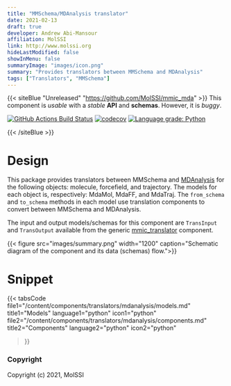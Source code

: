 ```yaml
---
title: "MMSchema/MDAnalysis translator"
date: 2021-02-13
draft: true
developer: Andrew Abi-Mansour
affiliation: MolSSI
link: http://www.molssi.org
hideLastModified: false
showInMenu: false
summaryImage: "images/icon.png"
summary: "Provides translators between MMSchema and MDAnalysis"
tags: ["Translators", "MMSchema"]
---
```



{{< siteBlue "Unreleased" "https://github.com/MolSSI/mmic_mda" >}}
This component is *usable* with a *stable* **API** and **schemas**. However, it is *buggy*.

[//]: # (Badges)
[![GitHub Actions Build Status](https://github.com/MolSSI/mmic_mda/workflows/CI/badge.svg)](https://github.com/MolSSI/mmic_mda/actions?query=workflow%3ACI)
[![codecov](https://codecov.io/gh/MolSSI/mmic_mda/branch/master/graph/badge.svg)](https://codecov.io/gh/MolSSI/mmic_mda/branch/master)
[![Language grade: Python](https://img.shields.io/lgtm/grade/python/g/MolSSI/mmic_mda.svg?logo=lgtm&logoWidth=18)](https://lgtm.com/projects/g/MolSSI/mmic_mda/context:python)

{{< /siteBlue >}}

# Design
This package provides translators between MMSchema and [MDAnalysis](https://github.com/MDAnalysis/mdanalysis) for the following objects: molecule, forcefield, and trajectory. The models for each object is, respectively: MdaMol, MdaFF, and MdaTraj. The `from_schema` and `to_schema` methods in each model use translation components to convert between MMSchema and MDAnalysis.

The input and output models/schemas for this component are `TransInput` and `TransOutput` available from the generic [mmic_translator](https://github.com/MolSSI/mmic_translator) component.

{{< figure src="images/summary.png" width="1200" caption="Schematic diagram of the component and its data (schemas) flow.">}}

# Snippet
{{< tabsCode
    file1="/content/components/translators/mdanalysis/models.md" title1="Models" language1="python" icon1="python"
    file2="/content/components/translators/mdanalysis/components.md" title2="Components" language2="python" icon2="python"
>}}

### Copyright
Copyright (c) 2021, MolSSI
